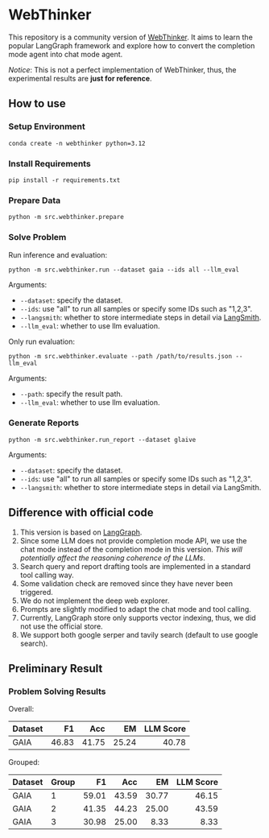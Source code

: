 # WebThinker

This repository is a community version of [WebThinker](https://github.com/RUC-NLPIR/WebThinker).
It aims to learn the popular LangGraph framework and explore how to convert the completion mode agent into chat mode agent.

*Notice*: This is not a perfect implementation of WebThinker,
thus, the experimental results are **just for reference**.

## How to use

### Setup Environment

```shell
conda create -n webthinker python=3.12
```

### Install Requirements

```shell
pip install -r requirements.txt
```

### Prepare Data

```shell
python -m src.webthinker.prepare
```

### Solve Problem

Run inference and evaluation:

```shell
python -m src.webthinker.run --dataset gaia --ids all --llm_eval
```

Arguments:

- `--dataset`: specify the dataset.
- `--ids`: use "all" to run all samples or specify some IDs such as "1,2,3".
- `--langsmith`: whether to store intermediate steps in detail via [LangSmith](https://www.langchain.com/langsmith).
- `--llm_eval`: whether to use llm evaluation.

Only run evaluation:

```shell
python -m src.webthinker.evaluate --path /path/to/results.json --llm_eval
```

Arguments:

- `--path`: specify the result path.
- `--llm_eval`: whether to use llm evaluation.

### Generate Reports

```shell
python -m src.webthinker.run_report --dataset glaive
```

Arguments:

- `--dataset`: specify the dataset.
- `--ids`: use "all" to run all samples or specify some IDs such as "1,2,3".
- `--langsmith`: whether to store intermediate steps in detail via LangSmith.

## Difference with official code

1. This version is based on [LangGraph](https://langchain-ai.github.io/langgraph/).
2. Since some LLM does not provide completion mode API, we use the chat mode instead of the completion mode in this version. *This will potentially affect the reasoning coherence of the LLMs*.
3. Search query and report drafting tools are implemented in a standard tool calling way.
4. Some validation check are removed since they have never been triggered.
5. We do not implement the deep web explorer.
6. Prompts are slightly modified to adapt the chat mode and tool calling.
7. Currently, LangGraph store only supports vector indexing, thus, we did not use the official store.
8. We support both google serper and tavily search (default to use google search).

## Preliminary Result

### Problem Solving Results

Overall:

| Dataset |    F1 |   Acc |    EM | LLM Score |
| ------- | ----: | ----: | ----: | --------: |
| GAIA    | 46.83 | 41.75 | 25.24 |     40.78 |

Grouped:

| Dataset | Group |    F1 |   Acc |    EM | LLM Score |
| ------- | ----- | ----: | ----: | ----: | --------: |
| GAIA    | 1     | 59.01 | 43.59 | 30.77 |     46.15 |
| GAIA    | 2     | 41.35 | 44.23 | 25.00 |     43.59 |
| GAIA    | 3     | 30.98 | 25.00 |  8.33 |      8.33 |
